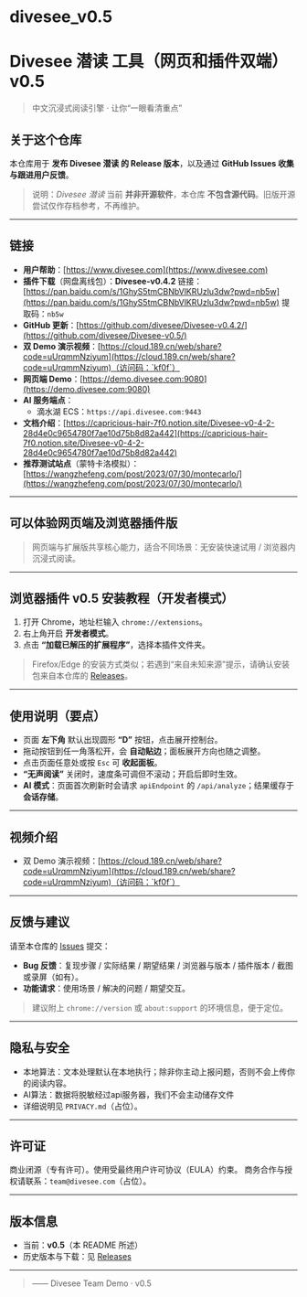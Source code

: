 # divesee_v0.5
# Divesee 潜读 工具（网页和插件双端） v0.5

> 中文沉浸式阅读引擎 · 让你“一眼看清重点”


## 关于这个仓库

本仓库用于 **发布 Divesee 潜读 的 Release 版本**，以及通过 **GitHub Issues 收集与跟进用户反馈**。

> 说明：*Divesee 潜读* 当前 **并非开源软件**，本仓库 **不包含源代码**。旧版开源尝试仅作存档参考，不再维护。

---

## 链接

* **用户帮助**：[https://www.divesee.com](https://www.divesee.com)
* **插件下载**（网盘离线包）：**Divesee-v0.4.2**
  链接：[https://pan.baidu.com/s/1GhyS5tmCBNbVlKRUzlu3dw?pwd=nb5w](https://pan.baidu.com/s/1GhyS5tmCBNbVlKRUzlu3dw?pwd=nb5w)
  提取码：`nb5w`
* **GitHub 更新**：[https://github.com/divesee/Divesee-v0.4.2/](https://github.com/divesee/Divesee-v0.5/)
* **双 Demo 演示视频**：[https://cloud.189.cn/web/share?code=uUrqmmNziyum](https://cloud.189.cn/web/share?code=uUrqmmNziyum)（访问码：`kf0f`）
* **网页端 Demo**：[https://demo.divesee.com:9080](https://demo.divesee.com:9080)
* **AI 服务端点**：
  * 滴水湖 ECS：`https://api.divesee.com:9443`
* **文档介绍**：[https://capricious-hair-7f0.notion.site/Divesee-v0-4-2-28d4e0c9654780f7ae10d75b8d82a442](https://capricious-hair-7f0.notion.site/Divesee-v0-4-2-28d4e0c9654780f7ae10d75b8d82a442)
* **推荐测试站点**（蒙特卡洛模拟）：[https://wangzhefeng.com/post/2023/07/30/montecarlo/](https://wangzhefeng.com/post/2023/07/30/montecarlo/)

---

## 可以体验网页端及浏览器插件版

> 网页端与扩展版共享核心能力，适合不同场景：无安装快速试用 / 浏览器内沉浸式阅读。

---

## 浏览器插件 v0.5 安装教程（开发者模式）

1. 打开 Chrome，地址栏输入 `chrome://extensions`。
2. 右上角开启 **开发者模式**。
3. 点击 **“加载已解压的扩展程序”**，选择本插件文件夹。

> Firefox/Edge 的安装方式类似；若遇到“来自未知来源”提示，请确认安装包来自本仓库的 [Releases](../../releases)。

---

## 使用说明（要点）

* 页面 **左下角** 默认出现圆形 **“D”** 按钮，点击展开控制台。
* 拖动按钮到任一角落松开，会 **自动贴边**；面板展开方向也随之调整。
* 点击页面任意处或按 `Esc` 可 **收起面板**。
* **“无声阅读”** 关闭时，速度条可调但不滚动；开启后即时生效。
* **AI 模式**：页面首次刷新时会请求 `apiEndpoint` 的 `/api/analyze`；结果缓存于 **会话存储**。

---

## 视频介绍

* 双 Demo 演示视频：[https://cloud.189.cn/web/share?code=uUrqmmNziyum](https://cloud.189.cn/web/share?code=uUrqmmNziyum)（访问码：`kf0f`）

---

## 反馈与建议

请至本仓库的 [Issues](../../issues) 提交：

* **Bug 反馈**：复现步骤 / 实际结果 / 期望结果 / 浏览器与版本 / 插件版本 / 截图或录屏（如有）。
* **功能请求**：使用场景 / 解决的问题 / 期望交互。

> 建议附上 `chrome://version` 或 `about:support` 的环境信息，便于定位。

---

## 隐私与安全

* 本地算法：文本处理默认在本地执行；除非你主动上报问题，否则不会上传你的阅读内容。
* AI算法：数据将脱敏经过api服务器，我们不会主动储存文件
* 详细说明见 `PRIVACY.md`（占位）。

---

## 许可证

商业闭源（专有许可）。使用受最终用户许可协议（EULA）约束。
商务合作与授权请联系：`team@divesee.com`（占位）。

---

## 版本信息

* 当前：**v0.5**（本 README 所述）
* 历史版本与下载：见 [Releases](../../releases)

---

> —— Divesee Team Demo · v0.5
